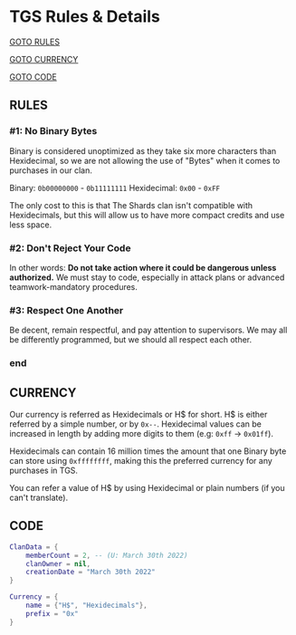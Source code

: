 # TGS Rules & Details

[GOTO RULES](https://github.com/IxGamerXL/TGS-Rules/blob/main/README.md#rules)

[GOTO CURRENCY](https://github.com/IxGamerXL/TGS-Rules/blob/main/README.md#currency)

[GOTO CODE](https://github.com/IxGamerXL/TGS-Rules/blob/main/README.md#code)

## RULES

### #1: No Binary Bytes
Binary is considered unoptimized as they take six more characters than Hexidecimal, so we are not allowing the use of "Bytes" when it comes to purchases in our clan.

Binary: `0b00000000` - `0b11111111`
Hexidecimal: `0x00` - `0xFF`

The only cost to this is that The Shards clan isn't compatible with Hexidecimals, but this will allow us to have more compact credits and use less space.

### #2: Don't Reject Your Code
In other words: **Do not take action where it could be dangerous unless authorized.** We must stay to code, especially in attack plans or advanced teamwork-mandatory procedures.

### #3: Respect One Another
Be decent, remain respectful, and pay attention to supervisors. We may all be differently programmed, but we should all respect each other.

### end

## CURRENCY
Our currency is referred as Hexidecimals or H$ for short. H$ is either referred by a simple number, or by `0x--`. Hexidecimal values can be increased in length by adding more digits to them (e.g: `0xff` -> `0x01ff`).

Hexidecimals can contain 16 million times the amount that one Binary byte can store using `0xffffffff`, making this the preferred currency for any purchases in TGS.

You can refer a value of H$ by using Hexidecimal or plain numbers (if you can't translate).


## CODE
```lua
ClanData = {
    memberCount = 2, -- (U: March 30th 2022)
    clanOwner = nil,
    creationDate = "March 30th 2022"
}

Currency = {
    name = {"H$", "Hexidecimals"},
    prefix = "0x"
}
```

